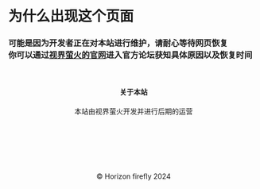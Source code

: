 <h1>为什么出现这个页面</h1>
<h3>可能是因为开发者正在对本站进行维护，请耐心等待网页恢复<br>你可以通过<a href="https://sj-yh.github.io">视界萤火的官网</a>进入官方论坛获知具体原因以及恢复时间</h3>
<br>
<h4 align="center">关于本站</h4>
<p align="center">本站由视界萤火开发并进行后期的运营</p>
<br>
<br>
<br>
<br>
<br>
<p align="center">© Horizon firefly 2024</p>
